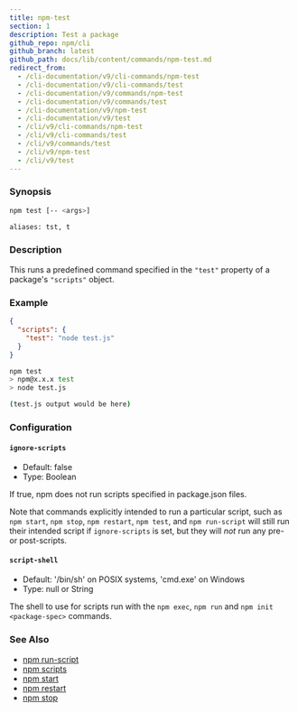 ```yaml
---
title: npm-test
section: 1
description: Test a package
github_repo: npm/cli
github_branch: latest
github_path: docs/lib/content/commands/npm-test.md
redirect_from:
  - /cli-documentation/v9/cli-commands/npm-test
  - /cli-documentation/v9/cli-commands/test
  - /cli-documentation/v9/commands/npm-test
  - /cli-documentation/v9/commands/test
  - /cli-documentation/v9/npm-test
  - /cli-documentation/v9/test
  - /cli/v9/cli-commands/npm-test
  - /cli/v9/cli-commands/test
  - /cli/v9/commands/test
  - /cli/v9/npm-test
  - /cli/v9/test
---
```


### Synopsis

```bash
npm test [-- <args>]

aliases: tst, t
```

### Description

This runs a predefined command specified in the `"test"` property of
a package's `"scripts"` object.

### Example

```json
{
  "scripts": {
    "test": "node test.js"
  }
}
```

```bash
npm test
> npm@x.x.x test
> node test.js

(test.js output would be here)
```

### Configuration

#### `ignore-scripts`

* Default: false
* Type: Boolean

If true, npm does not run scripts specified in package.json files.

Note that commands explicitly intended to run a particular script, such as
`npm start`, `npm stop`, `npm restart`, `npm test`, and `npm run-script`
will still run their intended script if `ignore-scripts` is set, but they
will *not* run any pre- or post-scripts.

#### `script-shell`

* Default: '/bin/sh' on POSIX systems, 'cmd.exe' on Windows
* Type: null or String

The shell to use for scripts run with the `npm exec`, `npm run` and `npm
init <package-spec>` commands.

### See Also

* [npm run-script](/cli/v9/commands/npm-run-script)
* [npm scripts](/cli/v9/using-npm/scripts)
* [npm start](/cli/v9/commands/npm-start)
* [npm restart](/cli/v9/commands/npm-restart)
* [npm stop](/cli/v9/commands/npm-stop)
